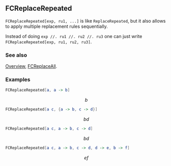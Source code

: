 ## FCReplaceRepeated

`FCReplaceRepeated[exp, ru1, ...]`  is like `ReplaceRepeated`, but it also allows to apply multiple replacement rules sequentially.

Instead of doing `exp //. ru1 //. ru2 //. ru3` one can just write `FCReplaceRepeated[exp, ru1, ru2, ru3]`.

### See also

[Overview](Extra/FeynCalc.md), [FCReplaceAll](FCReplaceAll.md).

### Examples

```mathematica
FCReplaceRepeated[a, a -> b]
```

$$b$$

```mathematica
FCReplaceRepeated[a c, {a -> b, c -> d}]
```

$$b d$$

```mathematica
FCReplaceRepeated[a c, a -> b, c -> d]
```

$$b d$$

```mathematica
FCReplaceRepeated[a c, a -> b, c -> d, d -> e, b -> f]
```

$$e f$$
